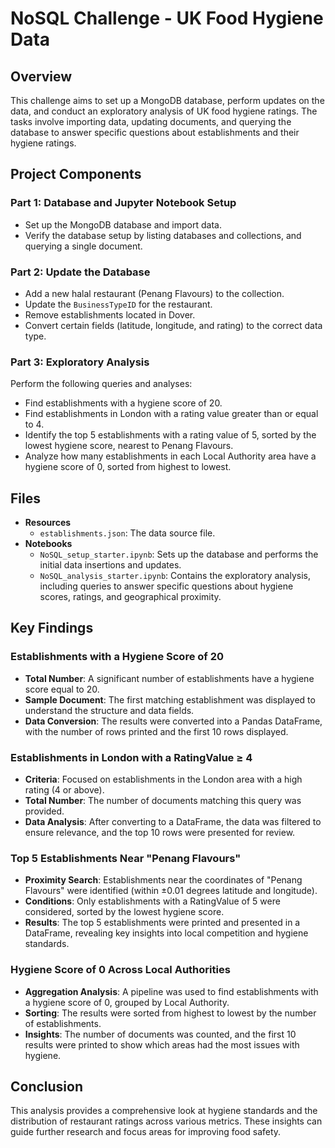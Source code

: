 # NoSQL Challenge - UK Food Hygiene Data

## Overview

This challenge aims to set up a MongoDB database, perform updates on the data, and conduct an exploratory analysis of UK food hygiene ratings. The tasks involve importing data, updating documents, and querying the database to answer specific questions about establishments and their hygiene ratings.

## Project Components

### Part 1: Database and Jupyter Notebook Setup
- Set up the MongoDB database and import data.
- Verify the database setup by listing databases and collections, and querying a single document.

### Part 2: Update the Database
- Add a new halal restaurant (Penang Flavours) to the collection.
- Update the `BusinessTypeID` for the restaurant.
- Remove establishments located in Dover.
- Convert certain fields (latitude, longitude, and rating) to the correct data type.

### Part 3: Exploratory Analysis
Perform the following queries and analyses:
- Find establishments with a hygiene score of 20.
- Find establishments in London with a rating value greater than or equal to 4.
- Identify the top 5 establishments with a rating value of 5, sorted by the lowest hygiene score, nearest to Penang Flavours.
- Analyze how many establishments in each Local Authority area have a hygiene score of 0, sorted from highest to lowest.

## Files

- **Resources**
  - `establishments.json`: The data source file.
- **Notebooks**
  - `NoSQL_setup_starter.ipynb`: Sets up the database and performs the initial data insertions and updates.
  - `NoSQL_analysis_starter.ipynb`: Contains the exploratory analysis, including queries to answer specific questions about hygiene scores, ratings, and geographical proximity.

## Key Findings

### Establishments with a Hygiene Score of 20
- **Total Number**: A significant number of establishments have a hygiene score equal to 20.
- **Sample Document**: The first matching establishment was displayed to understand the structure and data fields.
- **Data Conversion**: The results were converted into a Pandas DataFrame, with the number of rows printed and the first 10 rows displayed.

### Establishments in London with a RatingValue ≥ 4
- **Criteria**: Focused on establishments in the London area with a high rating (4 or above).
- **Total Number**: The number of documents matching this query was provided.
- **Data Analysis**: After converting to a DataFrame, the data was filtered to ensure relevance, and the top 10 rows were presented for review.

### Top 5 Establishments Near "Penang Flavours"
- **Proximity Search**: Establishments near the coordinates of "Penang Flavours" were identified (within ±0.01 degrees latitude and longitude).
- **Conditions**: Only establishments with a RatingValue of 5 were considered, sorted by the lowest hygiene score.
- **Results**: The top 5 establishments were printed and presented in a DataFrame, revealing key insights into local competition and hygiene standards.

### Hygiene Score of 0 Across Local Authorities
- **Aggregation Analysis**: A pipeline was used to find establishments with a hygiene score of 0, grouped by Local Authority.
- **Sorting**: The results were sorted from highest to lowest by the number of establishments.
- **Insights**: The number of documents was counted, and the first 10 results were printed to show which areas had the most issues with hygiene.

## Conclusion

This analysis provides a comprehensive look at hygiene standards and the distribution of restaurant ratings across various metrics. These insights can guide further research and focus areas for improving food safety.

